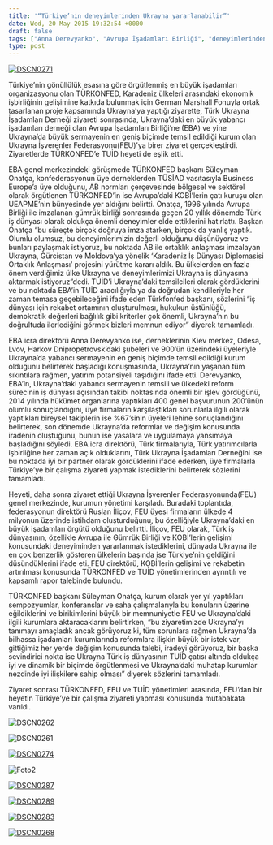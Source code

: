```yaml
---
title: '“Türkiye’nin deneyimlerinden Ukrayna yararlanabilir”'
date: Wed, 20 May 2015 19:32:54 +0000
draft: false
tags: ["Anna Derevyanko", "Avrupa İşadamları Birliği", "deneyimlerinden", "eba", "FEU", "German Marshall", "Süleyman Onatça", "TUİD (Türk Ukrayna İşadamları Derneği)", "Türkiye’nin", "türkonfed", "UEAPME", "Ukrayna", "Ukrayna İşverenler Federasyonu", "yararlanabilir"]
type: post
---
```


[![DSCN0271](http://burakpehlivan.org/wp-content/uploads/2015/05/DSCN0271.jpg)](http://burakpehlivan.org/wp-content/uploads/2015/05/DSCN0271.jpg)

Türkiye’nin gönüllülük esasına göre örgütlenmiş en büyük işadamları organizasyonu olan TÜRKONFED, Karadeniz ülkeleri arasındaki ekonomik işbirliğinin gelişimine katkıda bulunmak için German Marshall Fonuyla ortak tasarlanan proje kapsamında Ukrayna’ya yaptığı ziyarette, Türk Ukrayna İşadamları Derneği ziyareti sonrasında, Ukrayna’daki en büyük yabancı işadamları derneği olan Avrupa İşadamları Birliği’ne (EBA) ve yine Ukrayna’da büyük sermayenin en geniş biçimde temsil edildiği kurum olan Ukrayna İşverenler Federasyonu(FEU)’ya birer ziyaret gerçekleştirdi. Ziyaretlerde TÜRKONFED’e TUİD heyeti de eşlik etti.

EBA genel merkezindeki görüşmede TÜRKONFED başkanı Süleyman Onatça, konfederasyonun üye derneklerden TÜSİAD vasıtasıyla Business Europe’a üye olduğunu, AB normları çerçevesinde bölgesel ve sektörel olarak örgütlenen TÜRKONFED’in ise Avrupa’daki KOBİ’lerin çatı kuruşu olan UEAPME’nin bünyesinde yer aldığını belirtti. Onatça, 1996 yılında Avrupa Birliği ile imzalanan gümrük birliği sonrasında geçen 20 yıllık dönemde Türk iş dünyası olarak oldukça önemli deneyimler elde ettiklerini hatırlattı. Başkan Onatça “bu süreçte birçok doğruya imza atarken, birçok da yanlış yaptık. Olumlu olumsuz, bu deneyimlerimizin değerli olduğunu düşünüyoruz ve bunları paylaşmak istiyoruz, bu noktada AB ile ortaklık anlaşması imzalayan Ukrayna, Gürcistan ve Moldova’ya yönelik ‘Karadeniz İş Dünyası Diplomasisi Ortaklık Anlaşması’ projesini yürütme kararı aldık. Bu ülkelerden en fazla önem verdiğimiz ülke Ukrayna ve deneyimlerimizi Ukrayna iş dünyasına aktarmak istiyoruz”dedi. TUİD’i Ukrayna’daki temsilcileri olarak gördüklerini ve bu noktada EBA’in TUİD aracılığıyla ya da doğrudan kendileriyle her zaman temasa geçebileceğini ifade eden Türkfonfed başkanı, sözlerini “iş dünyası için rekabet ortamının oluşturulması, hukukun üstünlüğü, demokratik değerleri bağlılık gibi kriterler çok önemli, Ukrayna’nın bu doğrultuda ilerlediğini görmek bizleri memnun ediyor” diyerek tamamladı.

EBA icra direktörü Anna Derevyanko ise, derneklerinin Kiev merkez, Odesa, Lvov, Harkov Dnipropetrovsk’daki şubeleri ve 900’ün üzerindeki üyeleriyle Ukrayna’da yabancı sermayenin en geniş biçimde temsil edildiği kurum olduğunu belirterek başladığı konuşmasında, Ukrayna’nın yaşanan tüm sıkıntılara rağmen, yatırım potansiyeli taşıdığını ifade etti. Derevyanko, EBA’in, Ukrayna’daki yabancı sermayenin temsili ve ülkedeki reform sürecinin iş dünyası açısından takibi noktasında önemli bir işlev gördüğünü, 2014 yılında hükümet organlarına yaptıkları 400 genel başvurunun 200’ünün olumlu sonuçlandığını, üye firmaların karşılaştıkları sorunlarla ilgili olarak yaptıkları bireysel takiplerin ise %67’sinin üyeleri lehine sonuçlandığını belirterek, son dönemde Ukrayna’da reformlar ve değişim konusunda iradenin oluştuğunu, bunun ise yasalara ve uygulamaya yansımaya başladığını söyledi. EBA icra direktörü, Türk firmalarıyla, Türk yatırımcılarla işbirliğine her zaman açık olduklarını, Türk Ukrayna İşadamları Derneğini ise bu noktada iyi bir partner olarak gördüklerini ifade ederken, üye firmalarla Türkiye’ye bir çalışma ziyareti yapmak istediklerini belirterek sözlerini tamamladı.

Heyeti, daha sonra ziyaret ettiği Ukrayna İşverenler Federasyonunda(FEU) genel merkezinde, kurumun yönetimi karşıladı. Buradaki toplantıda, federasyonun direktörü Ruslan İliçov, FEU üyesi firmaların ülkede 4 milyonun üzerinde istihdam oluşturduğunu, bu özelliğiyle Ukrayna’daki en büyük işadamları örgütü olduğunu belirtti. İliçov, FEU olarak, Türk iş dünyasının, özellikle Avrupa ile Gümrük Birliği ve KOBİ’lerin gelişimi konusundaki deneyiminden yararlanmak istediklerini, dünyada Ukrayna ile en çok benzerlik gösteren ülkelerin başında ise Türkiye’nin geldiğini düşündüklerini ifade eti. FEU direktörü, KOBİ’lerin gelişimi ve rekabetin artırılması konusunda TÜRKONFED ve TUİD yönetimlerinden ayrıntılı ve kapsamlı rapor talebinde bulundu.

TÜRKONFED başkanı Süleyman Onatça, kurum olarak yer yıl yaptıkları sempozyumlar, konferanslar ve saha çalışmalarıyla bu konuların üzerine eğildiklerini ve birikimlerini büyük bir memnuniyetle FEU ve Ukrayna’daki ilgili kurumlara aktaracaklarını belirtirken, “bu ziyaretimizde Ukrayna’yı tanımayı amaçladık ancak görüyoruz ki, tüm sorunlara rağmen Ukrayna’da bilhassa işadamları kurumlarında reformlara ilişkin büyük bir istek var, gittiğimiz her yerde değişim konusunda talebi, iradeyi görüyoruz, bir başka sevindirici nokta ise Ukrayna Türk iş dünyasının TUİD çatısı altında oldukça iyi ve dinamik bir biçimde örgütlenmesi ve Ukrayna’daki muhatap kurumlar nezdinde iyi ilişkilere sahip olması” diyerek sözlerini tamamladı.

Ziyaret sonrası TÜRKONFED, FEU ve TUİD yönetimleri arasında, FEU’dan bir heyetin Türkiye’ye bir çalışma ziyareti yapması konusunda mutabakata varıldı.

![DSCN0262](http://burakpehlivan.org/wp-content/uploads/2015/05/DSCN0262.jpg)

![DSCN0261](http://burakpehlivan.org/wp-content/uploads/2015/05/DSCN0261.jpg)

[![DSCN0274](http://burakpehlivan.org/wp-content/uploads/2015/05/DSCN0274.jpg)](http://burakpehlivan.org/wp-content/uploads/2015/05/DSCN0274.jpg)

![Foto2](http://burakpehlivan.org/wp-content/uploads/2015/05/Foto2.jpg)

[![DSCN0287](http://burakpehlivan.org/wp-content/uploads/2015/05/DSCN0287.jpg)](http://burakpehlivan.org/wp-content/uploads/2015/05/DSCN0287.jpg)

[![DSCN0289](http://burakpehlivan.org/wp-content/uploads/2015/05/DSCN0289.jpg)](http://burakpehlivan.org/wp-content/uploads/2015/05/DSCN0289.jpg)

[![DSCN0283](http://burakpehlivan.org/wp-content/uploads/2015/05/DSCN0283.jpg)](http://burakpehlivan.org/wp-content/uploads/2015/05/DSCN0283.jpg)

[![DSCN0268](http://burakpehlivan.org/wp-content/uploads/2015/05/DSCN0268.jpg)](http://burakpehlivan.org/wp-content/uploads/2015/05/DSCN0268.jpg)